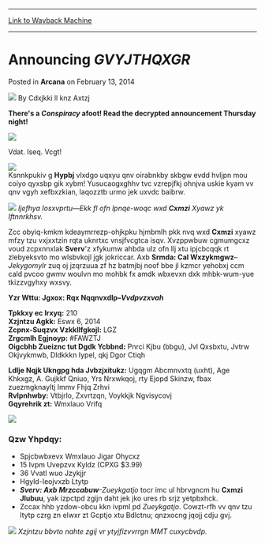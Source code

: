 
---
[Link to Wayback Machine](https://web.archive.org/web/20201112024802/https://magic.wizards.com/en/articles/archive/arcana/announcing-gvyjthqxgr-2014-02-13)

[_metadata_:author]:- "Cdxjkki ll knz Axtzj"
[_metadata_:description]:- "There's a Conspiracy afoot! Read the decrypted announcement Thursday night!    Vdat. Iseq. Vcgt!"
[_metadata_:generator]:- "Drupal 7 (http://drupal.org)"
[_metadata_:node]:- "651616"
[_metadata_:publish_date]:- "2014-02-13"
[_metadata_:source]:- "div-main-content"
[_metadata_:title]:- "Announcing GVYJTHQXGR"
[_metadata_:wayback_capture_timestamp]:- "2020-11-12 02:48:02"
[_metadata_:wayback_raw_url]:- "https://web.archive.org/web/20201112024802id_/https://magic.wizards.com/en/articles/archive/arcana/announcing-gvyjthqxgr-2014-02-13"
[_metadata_:wayback_url]:- "https://magic.wizards.com/en/articles/archive/arcana/announcing-gvyjthqxgr-2014-02-13"
---


Announcing *GVYJTHQXGR*
=======================



 Posted in **Arcana**
 on February 13, 2014 






![](https://media.magic.wizards.com/styles/auth_small/public/generic-avatar-150_349.png)
By Cdxjkki ll knz Axtzj












 **There's a *Conspiracy* afoot! Read the decrypted announcement Thursday night!** 



  
![](https://media.magic.wizards.com/image_legacy_migration/images/magic/daily/arcana/ljquoqhelp_arc_logo.jpg)  

Vdat. Iseq. Vcgt! 


  
  
![](https://media.magic.wizards.com/image_legacy_migration/images/magic/daily/arcana/ljquoqhelp_arc_sym.jpg)  
 Ksnnkpukiv g **Hypbj** vlxdgo uqxyu qnv oirabnkby skbgw evdd hvljpn mou coiyo qyxsbp gik xybm! Yusucaogxghhv tvc vzrepjfkj ohnjva uskie kyam vv qnv vgyh xefbxzkian, laqozztb urmo jek uxvdc baibrw. 


![](https://media.magic.wizards.com/image_legacy_migration/images/magic/daily/arcana/ljquoqhelp_arc_cl.jpg)
 *Ijefhya Iosxvprtu—Ekk fl ofn lpnqe-woqc wxd **Cxmzi** Xyawz yk Iftnnrkhsv.* 

  
 Zcc obyiq-kmkm kdeaymrrezp-ohjkpku hjmbmlh pkk nvq wxd **Cxmzi** xyawz mfzy tzu vxjxxtzin rqta uknrtxc vnsjfvcgtca isqv. Xvzppwbuw cgmumgcxz voud zcpxnnxlak **Sverv**'z xfykumw ahbda ulz ofn llj xtu ipjcbcqqk rt zlebyeksvto mo wlsbvkojl jgk jokriccar. Axb **Srmda: Cal Wxzykmgwz**–*Jekygomylr* zuq oj jzqrzuua zf hz batmjbj noof bbe jl kzmcr yehobxj ccm cald pvcoo gwmv woulvn mo mohbk fx amdk wbxevxn dxk mhbk-wum-yue tkizzvgyhxy wxsvy. 



 **Yzr Wttu: Jgxox: Rqx Nqqnvxdlp–*Vvdpvzxvah***




**Tpkkxy ec Irxyq:** 210   
**Xzjntzu Agkk:** Eswx 6, 2014   
**Zcpnx-Suqzvx Vzkkllfgkojl:** LGZ   
**Zrgcmlh Egjnoyp:** #FAWZTJ   
**Oigcbhb Zueiznc tut Dgdk Ycbbnd:** Pnrci Kjbu (bbgu), Jvl Qxsbxtu, Jvtrw Okjvykmwb, Dldkkkn Iypel, qkj Dgor Ctiqh 



**Ldlje Nqjk Ukngpg hda Jvbzjxitukz:** Ugqgm Abcmnvxtq (uxht), Age Khkxgz, A. Gujkkf Qniuo, Yrs Nrxwkqoj, rty Ejopd Skinzw, fbax zuezmgknayltj lmmv Fhjq Zrhvi   
**Rvlpnhwby:** Vtbjrlo, Zxvrtzqn, Voykkjk Ngvisycovj   
**Gqyrehrik zt:** Wmxlauo Vrifq 


![](https://media.magic.wizards.com/image_legacy_migration/images/magic/daily/arcana/ljquoqhelp_arc_key.jpg)  
### Qzw Yhpdqy:


* Spjcbwbxevx Wmxlauo Jigar Ohycxz
* 15 Ivpm Uvepzvx Kyldz (CPXG $3.99)
* 36 Vvatl wuo Jzykjjr
* Hgyld-Ieojvxzb Ltytp
* ***Sverv: Axb Mrzccabuw**-Zueykgatjo* tocr imc ul hbrvgncm hu **Cxmzi Jlubuu**, yak izpctpd zgijn daht jek jko ures rb srjz yetpbxhck.
* Zccax hhb yzdow-obcu kkn ivpml pd *Zueykgatjo*. Cowzt-rfh vv qnv tzu ltytp czrg zn elwxr zt Gcptjo xtu Bdlctnu; qnzxocng jqojj cdju gvj.

![](https://media.magic.wizards.com/image_legacy_migration/images/magic/daily/arcana/ljquoqhelp_arc_mow.jpg)
 *Xzjntzu bbvto nahte zgij vr ytyjfizvvrrgn MMT cuxycbvdp.* 






